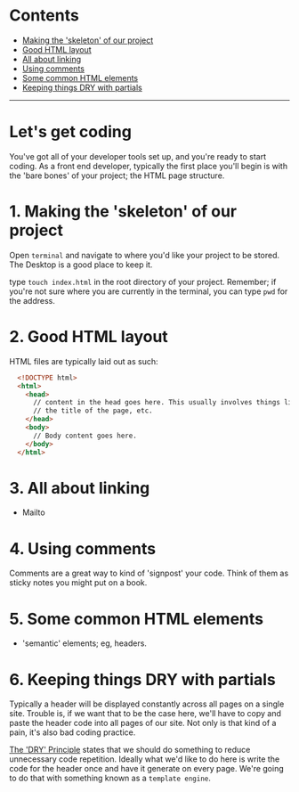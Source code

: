# Contents

- <a href="#one">Making the 'skeleton' of our project</a>
- <a href="#two">Good HTML layout</a>
- <a href="#three">All about linking</a>
- <a href="#four">Using comments</a>
- <a href="#five">Some common HTML elements</a>
- <a href="#six">Keeping things DRY with partials</a>

---

# Let's get coding

You've got all of your developer tools set up, and you're ready to start coding. As a front end developer, typically the first place you'll begin is with the 'bare bones' of your project; the HTML page structure.

# <span id="one">1. Making the 'skeleton' of our project</span>

Open `terminal` and navigate to where you'd like your project to be stored. The Desktop is a good place to keep it. 

type `touch index.html` in the root directory of your project. Remember; if you're not sure where you are currently in the terminal, you can type `pwd` for the address.

# <span id="two">2. Good HTML layout</span>

HTML files are typically laid out as such:

```html
  <!DOCTYPE html>
  <html>
    <head>
      // content in the head goes here. This usually involves things like CSS / JavaScript links,
      // the title of the page, etc.
    </head>
    <body>
      // Body content goes here.
    </body>
  </html>
```

# <span id="three">3. All about linking</span>

- Mailto

# <span id="four">4. Using comments</span>

Comments are a great way to kind of 'signpost' your code. Think of them as sticky notes you might put on a book.

# <span id="five">5. Some common HTML elements</span>

- 'semantic' elements; eg, headers.

# <span id="six">6. Keeping things DRY with partials</span>

Typically a header will be displayed constantly across all pages on a single site. Trouble is, if we want that to be the case here, we'll have to copy and paste the header code into all pages of our site. Not only is that kind of a pain, it's also bad coding practice.

[The 'DRY' Principle](https://en.wikipedia.org/wiki/Don%27t_repeat_yourself) states that we should do something to reduce unnecessary code repetition. Ideally what we'd like to do here is write the code for the header once and have it generate on every page. We're going to do that with something known as a `template engine`.